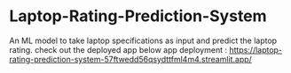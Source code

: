 # Laptop-Rating-Prediction-System 
An ML model to take laptop specifications as input and predict the laptop rating. 
check out the deployed app below
app deployment : https://laptop-rating-prediction-system-57ftwedd56qsydttfml4m4.streamlit.app/
